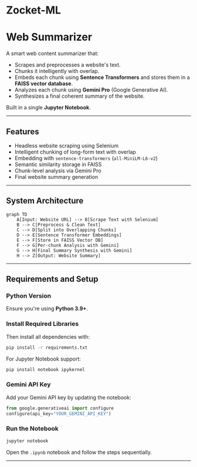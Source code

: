 # Zocket-ML

# Web Summarizer

A smart web content summarizer that:
- Scrapes and preprocesses a website's text.
- Chunks it intelligently with overlap.
- Embeds each chunk using **Sentence Transformers** and stores them in a **FAISS vector database**.
- Analyzes each chunk using **Gemini Pro** (Google Generative AI).
- Synthesizes a final coherent summary of the website.

Built in a single **Jupyter Notebook**.

---

## Features

- Headless website scraping using Selenium
- Intelligent chunking of long-form text with overlap
- Embedding with `sentence-transformers` (`all-MiniLM-L6-v2`)
- Semantic similarity storage in FAISS
- Chunk-level analysis via Gemini Pro
- Final website summary generation

---

## System Architecture

```mermaid
graph TD
    A[Input: Website URL] --> B[Scrape Text with Selenium]
    B --> C[Preprocess & Clean Text]
    C --> D[Split into Overlapping Chunks]
    D --> E[Sentence Transformer Embeddings]
    E --> F[Store in FAISS Vector DB]
    F --> G[Per-chunk Analysis with Gemini]
    G --> H[Final Summary Synthesis with Gemini]
    H --> Z[Output: Website Summary]
````

---

## Requirements and Setup

### Python Version

Ensure you're using **Python 3.9+**.

### Install Required Libraries

Then install all dependencies with:

```bash
pip install -r requirements.txt
```

For Jupyter Notebook support:

```bash
pip install notebook ipykernel
```

### Gemini API Key

Add your Gemini API key by updating the notebook:

```python
from google.generativeai import configure
configure(api_key="YOUR_GEMINI_API_KEY")
```

### Run the Notebook

```bash
jupyter notebook
```

Open the `.ipynb` notebook and follow the steps sequentially.

---

